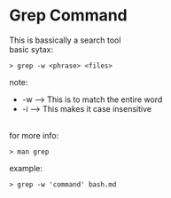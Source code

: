 # Grep Command

This is bassically a search tool
<br>
basic sytax:

```
> grep -w <phrase> <files>
```

note:<br>

- \-w \-\-\> This is to match the entire word
- \-i \-\-\> This makes it case insensitive

<br>
for more info:

```
> man grep
```

example:

```
> grep -w 'command' bash.md
```
